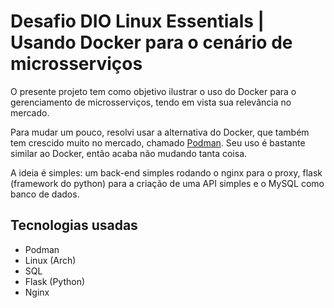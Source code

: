 # Desafio DIO Linux Essentials | Usando Docker para o cenário de microsserviços

O presente projeto tem como objetivo ilustrar o uso do Docker para o gerenciamento de microsserviços, tendo em vista sua relevância no mercado.

Para mudar um pouco, resolvi usar a alternativa do Docker, que também tem crescido muito no mercado, chamado [Podman](https://podman.io/). Seu uso é bastante similar ao Docker, então acaba não mudando tanta coisa.

A ideia é simples: um back-end simples rodando o nginx para o proxy, flask (framework do python) para a criação de uma API simples e o MySQL como banco de dados.

## Tecnologias usadas

- Podman
- Linux (Arch)
- SQL
- Flask (Python)
- Nginx
